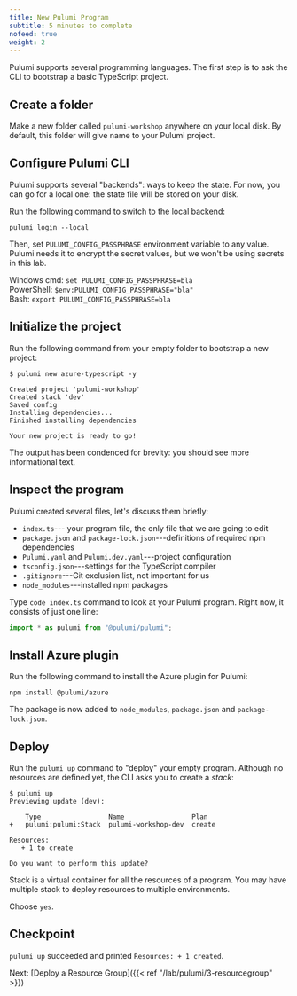 ```yaml
---
title: New Pulumi Program
subtitle: 5 minutes to complete
nofeed: true
weight: 2
---
```


Pulumi supports several programming languages. The first step is to ask the CLI to bootstrap a basic TypeScript project.

## Create a folder

Make a new folder called `pulumi-workshop` anywhere on your local disk. By default, this folder will give name to your Pulumi project.

## Configure Pulumi CLI

Pulumi supports several "backends": ways to keep the state. For now, you can go for a local one: the state file will be stored on your disk.

Run the following command to switch to the local backend:

```
pulumi login --local
```

Then, set `PULUMI_CONFIG_PASSPHRASE` environment variable to any value. Pulumi needs it to encrypt the secret values, but we won't be using secrets in this lab.

Windows cmd: `set PULUMI_CONFIG_PASSPHRASE=bla` <br>PowerShell: `$env:PULUMI_CONFIG_PASSPHRASE="bla"` <br>Bash: `export PULUMI_CONFIG_PASSPHRASE=bla`

## Initialize the project

Run the following command from your empty folder to bootstrap a new project:

```
$ pulumi new azure-typescript -y

Created project 'pulumi-workshop'
Created stack 'dev'
Saved config
Installing dependencies...
Finished installing dependencies

Your new project is ready to go!
```

The output has been condenced for brevity: you should see more informational text.

## Inspect the program

Pulumi created several files, let's discuss them briefly:

- `index.ts`--- your program file, the only file that we are going to edit
- `package.json` and `package-lock.json`---definitions of required npm dependencies
- `Pulumi.yaml` and `Pulumi.dev.yaml`---project configuration
- `tsconfig.json`---settings for the TypeScript compiler
- `.gitignore`---Git exclusion list, not important for us
- `node_modules`---installed npm packages

Type `code index.ts` command to look at your Pulumi program. Right now, it consists of just one line:

``` ts
import * as pulumi from "@pulumi/pulumi";
```

## Install Azure plugin

Run the following command to install the Azure plugin for Pulumi:

```
npm install @pulumi/azure
```

The package is now added to `node_modules`, `package.json` and `package-lock.json`.

## Deploy

Run the `pulumi up` command to "deploy" your empty program. Although no resources are defined yet, the CLI asks you to create a *stack*:

```
$ pulumi up
Previewing update (dev):

    Type                 Name                 Plan
+   pulumi:pulumi:Stack  pulumi-workshop-dev  create

Resources:
   + 1 to create

Do you want to perform this update?
```

Stack is a virtual container for all the resources of a program. You may have multiple stack to deploy resources to multiple environments.

Choose `yes`.

## Checkpoint

`pulumi up` succeeded and printed `Resources: + 1 created`.

Next: [Deploy a Resource Group]({{< ref "/lab/pulumi/3-resourcegroup" >}})
